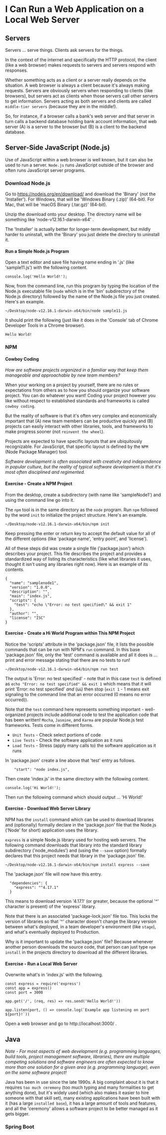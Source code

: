 
# I Can Run a Web Application on a Local Web Server

## Servers

Servers ... serve things. Clients ask servers for the things.

In the context of the internet and specifically the HTTP protocol,
the client (like a web browser) makes requests to servers and servers respond
with responses.

Whether something acts as a client or a server really depends on the situation.
A web browser is always a client because it's always making requests. Servers
are obviously servers when responding to clients (like browsers), but servers
act as clients when those servers call other servers to get information.
Servers acting as both servers and clients are called `middle-tier servers`
(because they are in the middle!).

So, for instance, if a browser calls a bank's web server and that server in turn
calls a backend database holding bank account information, that web server (A)
is a server to the browser but (B) is a client to the backend database.

## Server-Side JavaScript (Node.js)

Use of JavaScript within a web browser is well known, but it can also be used
to run a server. `Node.js` runs JavaScript outside of the browser and often
runs JavaScript server programs.

### Download Node.js

Go to https://nodejs.org/en/download/ and download the 'Binary' (not the 'Installer').
For Windows, that will be 'Windows Binary (.zip)' (64-bit). For Mac, that will be
'macOS Binary (.tar.gz)' (64-bit).

Unzip the download onto your desktop. The directory name will be something like
'node-v12.16.1-darwin-x64' .

The 'Installer' is actually better for longer-term development, but mildly harder
to uninstall, with the 'Binary' you just delete the directory to uninstall it.

#### Run a Simple Node.js Program

Open a text editor and save file having name ending in '.js' (like 'sample11.js')
with the following content.

```
console.log('Hello World!');
```

Now, from the command line, run this program by typing the location of the Node.js
executable file (`node` which is in the 'bin' subdirectory of the Node.js directory)
followed by the name of the Node.js file you just created. Here's an example.

```
~/Desktop/node-v12.16.1-darwin-x64/bin/node sample11.js
```

It should print the following (just like it does in the 'Console' tab of Chrome
Developer Tools in a Chrome browser).

```
Hello World!
```

### NPM

#### Cowboy Coding

_How are software projects organized in a familiar way that keep them manageable
and approachable by new team members?_

When your working on a project by yourself, there are no rules or expectations
from others as to how you should organize your software project. You can do whatever
you want! Coding your project however you like without respect to established
standards and frameworks is called `cowboy coding`.

But the reality of software is that it's often very complex and economically
important that (A) new team members can be productive quickly and (B) projects
can easily interact with other libraries, tools, and frameworks to make progress
sooner (not `reinvent the wheel`).

Projects are expected to have specific layouts that are ubiquitously recognizable.
For JavaScript, that specific layout is defined by the `NPM` (Node Package Manager)
tool.

_Software development is often associated with creativity and independence
in popular culture, but the reality of typical software development is that it's
most often disciplined and regimented._

#### Exercise - Create a NPM Project

From the desktop, create a subdirectory (with name like 'sampleNode1')
and using the command line go into it.

The `npm` tool is in the same directory as the `node` program. Run `npm` followed
by the word `init` to initialize the project structure. Here's an example.

```
~/Desktop/node-v12.16.1-darwin-x64/bin/npm init
```

Keep pressing the enter or return key to accept the default value for all of the
different options (like 'package name', 'entry point', and 'license').

All of these steps did was create a single file ('package.json') which describes
your project. This file describes the project and provides a standardized way
of listing its characteristics (like what libraries it uses, thought it isn't
using any libraries right now). Here is an example of its contents.

```
{
  "name": "samplenode1",
  "version": "1.0.0",
  "description": "",
  "main": "index.js",
  "scripts": {
    "test": "echo \"Error: no test specified\" && exit 1"
  },
  "author": "",
  "license": "ISC"
}
```

#### Exercise - Create a Hi World Program within This NPM Project

Notice the 'scripts' attribute in the 'package.json' file, it lists the possible
commands that can be run with NPM's `run` command. In this base 'package.json' file,
only the 'test' command is available and all it does is ... print and error message
stating that there are no tests to run!

```
~/Desktop/node-v12.16.1-darwin-x64/bin/npm run test
```

The output is 'Error: no test specified' - note that in this case `test` is
defined as `echo "Error: no test specified" && exit 1` which means that it will
print 'Error: no test specified' _and_ (`&&`) then stop (`exit 1` - 1 means exit
signaling to the command line that an error occurred (0 means no error occurred)).

Note that the `test` command here represents something important - well-organized
projects include additional code to test the application code that has been written!
`Mocha`, `Jasmine`, and `Karma` are popular Node.js test frameworks.
Tests come in different forms.

  - `Unit Tests` - Check select portions of code
  - `Live Tests` - Check the software application as it runs
  - `Load Tests` - Stress (apply many calls to) the software application as it runs

In 'package.json' create a line above that 'test' entry as follows.

```
    "start": "node index.js",
```

Then create 'index.js' in the same directory with the following content.

```
console.log('Hi World!');
```

Then run the following command which should output ... 'Hi World!'

#### Exercise - Download Web Server Library

NPM has the `install` command which can be used to download libraries
and (optionally) formally declare in the 'package.json' file that the Node.js
('Node' for short) application uses the library.

`express` is a simple Node.js library used for hosting web servers. The following
command downloads that library into the standard library subdirectory ('node_modules')
and (using the `--save` option) formally declares that this project needs that library
in the 'package.json' file.

```
~/Desktop/node-v12.16.1-darwin-x64/bin/npm install express --save
```

The 'package.json' file will now have this entry.

```
  "dependencies": {
    "express": "^4.17.1"
  }
```

This means to download version '4.17.1' (or greater, because the optional
'^' character is present) of the 'express' library.

Note that there is an associated 'package-lock.json' file too. This locks the version
of libraries so that '^' character doesn't change the library version between what's
deployed, in a team developer's environment (like `stage`), and what's eventually
deployed to Production.

Why is it important to update the 'package.json' file? Because whenever another
person downloads the source code, that person can just type `npm install`
in the projects directory to download all the different libraries.

#### Exercise - Run a Local Web Server

Overwrite what's in 'index.js' with the following.

```
const express = require('express')
const app = express()
const port = 3000

app.get('/', (req, res) => res.send('Hello World!'))

app.listen(port, () => console.log(`Example app listening on port ${port}!`))
```

Open a web browser and go to http://localhost:3000/ .

## Java

_Note - For most aspects of web development (e.g. programming languages, build tools,
project management software, libraries), there are multiple competing solutions
and software engineers are often expected to know more than one solution for a given
area (e.g. programming language), even on the same software project!_

Java has been in use since the late 1990s. A big complaint about it is that
it requires `too much ceremony` (too much typing and many formalities to get
anything done), but it's widely used (which also makes it easier to hire someone
with that skill set), many existing applications have been built with it (has a large
`installed base`), it has a large amount of tools and features, and all the 'ceremony'
allows a software project to be better managed as it gets bigger.

### Spring Boot
